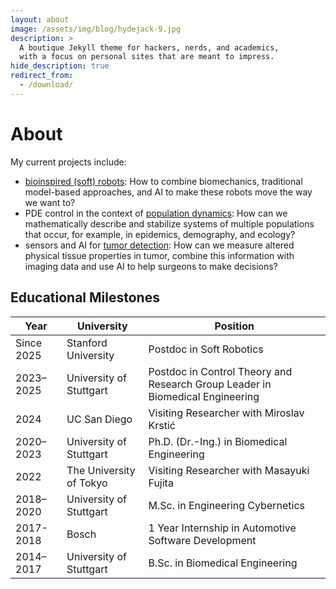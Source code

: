 ```yaml
---
layout: about
image: /assets/img/blog/hydejack-9.jpg
description: >
  A boutique Jekyll theme for hackers, nerds, and academics,
  with a focus on personal sites that are meant to impress.
hide_description: true
redirect_from:
  - /download/
---
```


# About

<!--author-->

My current projects include:
* [bioinspired (soft) robots](/_projects/trunk-project.md): How to combine biomechanics, traditional model-based approaches, and AI to make these robots move the way we want to?
* PDE control in the context of [population dynamics](/_projects/popdyn.md): How can we mathematically describe and stabilize systems of multiple populations that occur, for example, in epidemics, demography, and ecology?
* sensors and AI for [tumor detection](/_projects/grk.md): How can we measure altered physical tissue properties in tumor, combine this information with imaging data and use AI to help surgeons to make decisions?

## Educational Milestones

| Year        | University              | Position                                          |
|-------------|--------------------------------------|-------------------------------------------------------------|
| Since 2025  | Stanford University                  | Postdoc in Soft Robotics                                    |
| 2023–2025   | University of Stuttgart              | Postdoc in Control Theory and Research Group Leader in Biomedical Engineering |
| 2024        | UC San Diego                         | Visiting Researcher with Miroslav Krstić                    |
| 2020–2023   | University of Stuttgart              | Ph.D. (Dr.-Ing.) in Biomedical Engineering                  |
| 2022        | The University of Tokyo              | Visiting Researcher with Masayuki Fujita                   |
| 2018–2020   | University of Stuttgart              | M.Sc. in Engineering Cybernetics                            |
| 2017-2018   | Bosch                                | 1 Year Internship in Automotive Software Development               |
| 2014–2017   | University of Stuttgart              | B.Sc. in Biomedical Engineering                             |


<!-- - since 04/2025: Postdoc at Stanford University (soft robotics)
- 05/2023-02/2025: Postdoc and research group leader at the University of Stuttgart (control of population dynamics)
- 04/2023: PhD (Dr.-Ing.) at the University of Stuttgart, *summa cum laude*, (intraoperative tissue differentiation)
- 05/2020: Master of Science *Engineering Cybernetics* at the University of Stuttgart (specializing in robotics, advanced control) -->


[jekyll]: https://jekyllrb.com

[blog]: /
[portfolio]: https://hydejack.com/examples/
[resume]: https://hydejack.com/resume/
[download]: https://hydejack.com/download/
[welcome]: https://hydejack.com/
[forms]: https://hydejack.com/forms-by-example/

[features]: #features
[news]: #build-an-audience
[syntax]: #syntax-highlighting
[latex]: #beautiful-math
<!-- [dark]: https://hydejack.com/blog/hydejack/2018-09-01-introducing-dark-mode/ -->
[search]: https://hydejack.com/#_search-input
[grid]: https://hydejack.com/blog/hydejack/

[lic]: LICENSE.md
[pro]: licenses/PRO.md
[docs]: docs/README.md
[ofln]: docs/advanced.md#enabling-offline-support
[math]: docs/writing.md#adding-math

[kit]: https://github.com/hydecorp/hydejack-starter-kit/releases
[src]: https://github.com/hydecorp/hydejack
[gem]: https://rubygems.org/gems/jekyll-theme-hydejack
[buy]: https://gum.co/nuOluY

[gpss]: https://developers.google.com/speed/pagespeed/insights/?url=https%3A%2F%2Fhydejack.com%2Fdocs%2F
[rouge]: http://rouge.jneen.net
[katex]: https://khan.github.io/KaTeX/
[mathjax]: https://www.mathjax.org/
